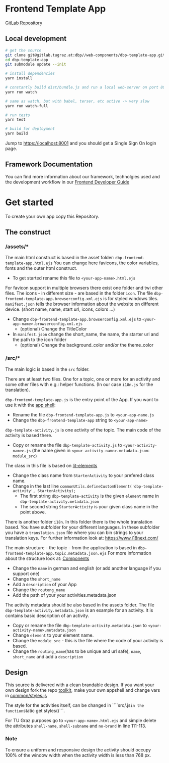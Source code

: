 # Frontend Template App

[GitLab Repository](https://gitlab.tugraz.at/dbp/web-components/dbp-template-app)

## Local development

```bash
# get the source
git clone git@gitlab.tugraz.at:dbp//web-components/dbp-template-app.git
cd dbp-template-app
git submodule update --init

# install dependencies
yarn install

# constantly build dist/bundle.js and run a local web-server on port 8001 
yarn run watch

# same as watch, but with babel, terser, etc active -> very slow
yarn run watch-full

# run tests
yarn test

# build for deployment
yarn build
```

Jump to <https://localhost:8001> and you should get a Single Sign On login page.

## Framework Documentation

You can find more information about our framework, technolgies used and the
development workflow in our [Frontend Developer
Guide](https://gitlab.tugraz.at/dbp/web-components/frontend-docs)

# Get started

To create your own app copy this Repository.

## The construct

### /assets/*

The main html construct is based in the asset folder: `dbp-frontend-template-app.html.ejs`
You can change here favicons, the color variables, fonts and the outer html construct.

- To get started rename this file to `<your-app-name>.html.ejs`

For favicon support in multiple browsers there exist one folder and twi other files. The icons - in different size - are based in the folder `icon`. The file `dbp-frontend-template-app.browserconfig.xml.ejs` is for styled windows tiles. `manifest.json` tells the browser information about the website on different device. (short name, name, start url, icons, colors ...)

- Change `dbp-frontend-template-app.browserconfig.xml.ejs` to `<your-app-name>.browserconfig.xml.ejs`
    - (optional) Change the TitleColor
- In `manifest.json` change the short_name, the name, the starter url and the path to the icon folder
    - (optional) Change the background_color and/or the theme_color

### /src/*

The main logic is based in the `src` folder.

There are at least two files. One for a topic, one or more for an activity and some other files with e.g.: helper functions. (In our case ``i18n.js`` for the translation).

``dbp-frontend-template-app.js`` is the entry point of the App. If you want to use it with the [app shell](https://gitlab.tugraz.at/dbp/web-components/toolkit/-/tree/master/packages/app-shell):

- Rename the file ``dbp-frontend-template-app.js`` to ``<your-app-name.js``
- Change the ``dbp-frontend-template-app`` string to ``<your-app-name>``

``dbp-template-activity.js`` is one activity of the topic. The main code of the activity is based there.

- Copy or rename the file ``dbp-template-activity.js`` to ``<your-activity-name>.js`` (the name given in ``<your-activity-name>.metadata.json``: ``module_src``)

The class in this file is based on [lit-elements](https://lit-element.polymer-project.org/)

- Change the class name from ``StarterActivity`` to your prefered class name.
- Change in the last line ``commonUtils.defineCustomElement('dbp-template-activity', StarterActivity);`` 
    - The first string ``dbp-template-activity`` is the given ``element`` name in ``dbp-template-activity.metadata.json``
    - The second string ``StarterActivity`` is your given class name in the point above.

There is another folder `i18n`. 
In this folder there is the whole translation based. You have subfolder for your different languages. In these subfolder you have a ``translation.json`` file where you can bin strings to your translation keys. For further information look at: https://www.i18next.com/

The main structure - the topic - from the application is based in `dbp-frontend-template-app.topic.metadata.json.ejs`
For more information about the structure look at: [Components](https://gitlab.tugraz.at/dbp/web-components/frontend-docs/-/blob/master/components.md)

- Change the ``name`` in german and english (or add another language if you support one)
- Change the ```short_name```
- Add a ``description`` of your App 
- Change the ``routong_name``
- Add the path of your your activities.metadata.json

The activity metadata should be also based in the assets folder. The file ``dbp-template-activity.metadata.json`` is an example for an activity. It is contains basic description of an activity.

- Copy or rename the file ``dbp-template-activity.metadata.json`` to ``<your-activity-name>.metadata.json``
- Change ```element``` to your element name.
- Change the ``module_src`` - this is the file where the code of your activity is based.
- Change the ``routing_name``(has to be unique and url safe), ``name``, ``short_name`` and add a ``description`` 


## Design

This source is delivered with a clean brandable design. If you want your own design fork the repo [toolkit](https://gitlab.tugraz.at/dbp/web-components/toolkit/-/tree/master), make your own appshell and change vars in [common/styles.js](https://gitlab.tugraz.at/dbp/web-components/toolkit/-/blob/master/packages/common/styles.js)

The style for the activities itself, can be changed in ````src/<your-activity-name>.js``` in the function ```static get styles()```.

For TU Graz purposes go to `<your-app-name>.html.ejs` and simple delete the attributes `shell-name`, `shell-subname` and `no-brand` in line 111-113.

### Note
To ensure a uniform and responsive design the activity should occupy 100% of the window width when the activity width is less than 768 px.
